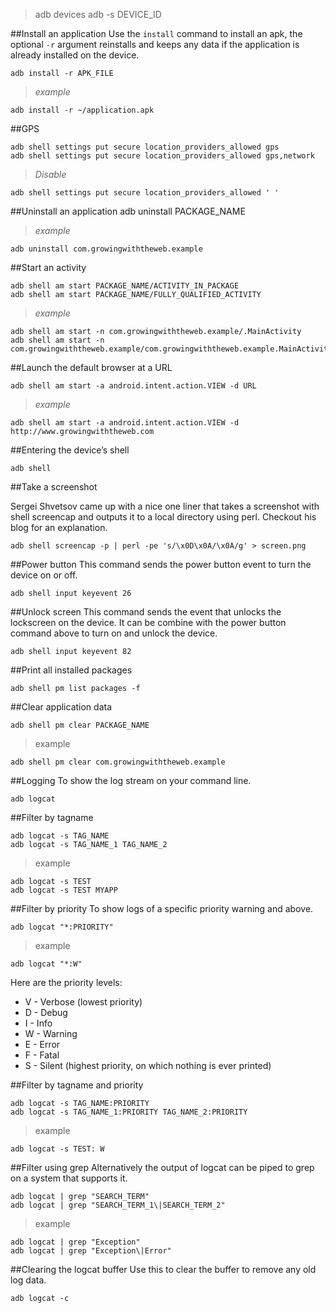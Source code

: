 

>adb devices
adb -s DEVICE_ID

##Install an application
Use the `install` command to install an apk, the optional `-r` argument reinstalls and keeps any data if the application is already installed on the device.

    adb install -r APK_FILE
    
  >*example*
    
    adb install -r ~/application.apk

##GPS

	adb shell settings put secure location_providers_allowed gps
	adb shell settings put secure location_providers_allowed gps,network
>*Disable*

	adb shell settings put secure location_providers_allowed ' '

##Uninstall an application
	adb uninstall PACKAGE_NAME
  > *example*
   
	adb uninstall com.growingwiththeweb.example
    
##Start an activity

	adb shell am start PACKAGE_NAME/ACTIVITY_IN_PACKAGE
	adb shell am start PACKAGE_NAME/FULLY_QUALIFIED_ACTIVITY

> *example*

    adb shell am start -n com.growingwiththeweb.example/.MainActivity
    adb shell am start -n com.growingwiththeweb.example/com.growingwiththeweb.example.MainActivity
##Launch the default browser at a URL
	  
	adb shell am start -a android.intent.action.VIEW -d URL

>*example*

	adb shell am start -a android.intent.action.VIEW -d http://www.growingwiththeweb.com
##Entering the device’s shell

	adb shell
##Take a screenshot

Sergei Shvetsov came up with a nice one liner that takes a screenshot with shell screencap and outputs it to a local directory using perl. Checkout his blog for an explanation.
	
	adb shell screencap -p | perl -pe 's/\x0D\x0A/\x0A/g' > screen.png

##Power button
This command sends the power button event to turn the device on or off.

	adb shell input keyevent 26

##Unlock screen
This command sends the event that unlocks the lockscreen on the device. It can be combine with the power button command above to turn on and unlock the device.

	adb shell input keyevent 82

##Print all installed packages
	
	adb shell pm list packages -f

##Clear application data
		
	adb shell pm clear PACKAGE_NAME

>example

	adb shell pm clear com.growingwiththeweb.example

##Logging
To show the log stream on your command line.

	adb logcat

##Filter by tagname

	adb logcat -s TAG_NAME
	adb logcat -s TAG_NAME_1 TAG_NAME_2

>example

	adb logcat -s TEST
	adb logcat -s TEST MYAPP

##Filter by priority
To show logs of a specific priority warning and above.

	adb logcat "*:PRIORITY"

>example

	adb logcat "*:W"

Here are the priority levels:

 - V - Verbose (lowest priority) 
 - D - Debug 
 - I - Info 
 - W - Warning 
 - E -  Error 
 - F - Fatal 
 - S - Silent 
(highest priority, on which nothing is ever printed)

##Filter by tagname and priority

    adb logcat -s TAG_NAME:PRIORITY
    adb logcat -s TAG_NAME_1:PRIORITY TAG_NAME_2:PRIORITY

>example

    adb logcat -s TEST: W

##Filter using grep
Alternatively the output of logcat can be piped to grep on a system that supports it.

    adb logcat | grep "SEARCH_TERM"
    adb logcat | grep "SEARCH_TERM_1\|SEARCH_TERM_2"

>example

    adb logcat | grep "Exception"
    adb logcat | grep "Exception\|Error"

##Clearing the logcat buffer
Use this to clear the buffer to remove any old log data.

    adb logcat -c







